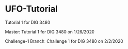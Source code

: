 # UFO-Tutorial
Tutorial 1 for DIG 3480

Master: Tutorial 1 for DIG 3480 on 1/26/2020

Challenge-1 Branch: Challenge 1 for DIG 3480 on 2/2/2020
